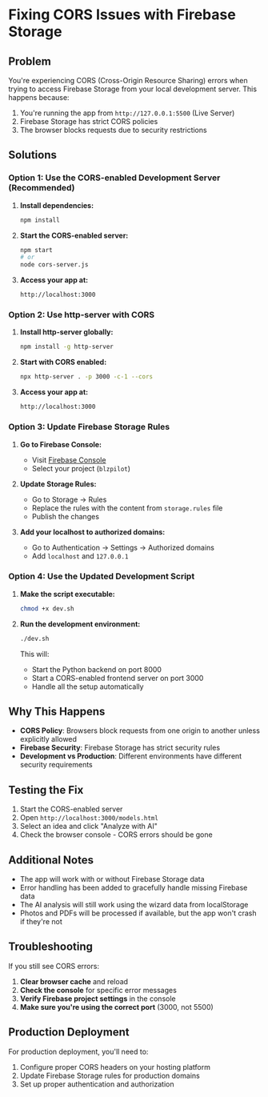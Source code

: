 # Fixing CORS Issues with Firebase Storage

## Problem
You're experiencing CORS (Cross-Origin Resource Sharing) errors when trying to access Firebase Storage from your local development server. This happens because:

1. You're running the app from `http://127.0.0.1:5500` (Live Server)
2. Firebase Storage has strict CORS policies
3. The browser blocks requests due to security restrictions

## Solutions

### Option 1: Use the CORS-enabled Development Server (Recommended)

1. **Install dependencies:**
   ```bash
   npm install
   ```

2. **Start the CORS-enabled server:**
   ```bash
   npm start
   # or
   node cors-server.js
   ```

3. **Access your app at:**
   ```
   http://localhost:3000
   ```

### Option 2: Use http-server with CORS

1. **Install http-server globally:**
   ```bash
   npm install -g http-server
   ```

2. **Start with CORS enabled:**
   ```bash
   npx http-server . -p 3000 -c-1 --cors
   ```

3. **Access your app at:**
   ```
   http://localhost:3000
   ```

### Option 3: Update Firebase Storage Rules

1. **Go to Firebase Console:**
   - Visit [Firebase Console](https://console.firebase.google.com)
   - Select your project (`blzpilot`)

2. **Update Storage Rules:**
   - Go to Storage → Rules
   - Replace the rules with the content from `storage.rules` file
   - Publish the changes

3. **Add your localhost to authorized domains:**
   - Go to Authentication → Settings → Authorized domains
   - Add `localhost` and `127.0.0.1`

### Option 4: Use the Updated Development Script

1. **Make the script executable:**
   ```bash
   chmod +x dev.sh
   ```

2. **Run the development environment:**
   ```bash
   ./dev.sh
   ```

   This will:
   - Start the Python backend on port 8000
   - Start a CORS-enabled frontend server on port 3000
   - Handle all the setup automatically

## Why This Happens

- **CORS Policy**: Browsers block requests from one origin to another unless explicitly allowed
- **Firebase Security**: Firebase Storage has strict security rules
- **Development vs Production**: Different environments have different security requirements

## Testing the Fix

1. Start the CORS-enabled server
2. Open `http://localhost:3000/models.html`
3. Select an idea and click "Analyze with AI"
4. Check the browser console - CORS errors should be gone

## Additional Notes

- The app will work with or without Firebase Storage data
- Error handling has been added to gracefully handle missing Firebase data
- The AI analysis will still work using the wizard data from localStorage
- Photos and PDFs will be processed if available, but the app won't crash if they're not

## Troubleshooting

If you still see CORS errors:

1. **Clear browser cache** and reload
2. **Check the console** for specific error messages
3. **Verify Firebase project settings** in the console
4. **Make sure you're using the correct port** (3000, not 5500)

## Production Deployment

For production deployment, you'll need to:
1. Configure proper CORS headers on your hosting platform
2. Update Firebase Storage rules for production domains
3. Set up proper authentication and authorization


